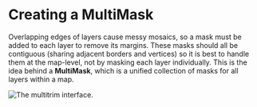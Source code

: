 # Creating a MultiMask

Overlapping edges of layers cause messy mosaics, so a mask must be added to each layer to remove its margins. These masks should all be contiguous (sharing adjacent borders and vertices) so it is best to handle them at the map-level, not by masking each layer individually. This is the idea behind a **MultiMask**, which is a unified collection of masks for all layers within a map.

![The multitrim interface.](../_assets/images/multitrim.gif)